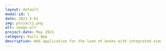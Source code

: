 ```yaml
---
layout: default
modal-id: 1
date: 2021-5-01
img: project1.png
alt: image-alt
project-date: May 2021
category: Rails App
description: Web application for the loan of books with integrated viewer ideal for educational centers.
---
```

